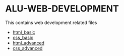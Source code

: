 #  ALU-WEB-DEVELOPMENT
 This contains web development related files 

- [html_basic](html-basics)
- [css_basic](css_basic)
- [html_advanced](html_advanced)
- [css_advanced](css_advanced)
